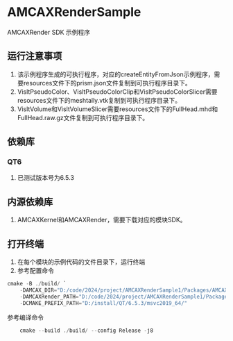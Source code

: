 # AMCAXRenderSample

AMCAXRender SDK 示例程序

## 运行注意事项
1. 该示例程序生成的可执行程序，对应的createEntityFromJson示例程序，需要resources文件下的prism.json文件复制到可执行程序目录下。
2. VisltPseudoColor、VisltPseudoColorClip和VisltPseudoColorSlicer需要resources文件下的meshtally.vtk复制到可执行程序目录下。
3. VisltVolume和VisltVolumeSlicer需要resources文件下的FullHead.mhd和FullHead.raw.gz文件复制到可执行程序目录下。
## 依赖库
### QT6
1. 已测试版本号为6.5.3
## 内源依赖库
1. AMCAXKernel和AMCAXRender，需要下载对应的模块SDK。
## 打开终端
1. 在每个模块的示例代码的文件目录下，运行终端
2. 参考配置命令
```powershell
cmake -B ./build/ `
    -DAMCAX_DIR="D:/code/2024/project/AMCAXRenderSample1/Packages/AMCAXKernel" `
    -DAMCAXRender_PATH="D:/code/2024/project/AMCAXRenderSample1/Packages/AMCAXRender" `
    -DCMAKE_PREFIX_PATH="D:/install/QT/6.5.3/msvc2019_64/"
```
参考编译命令
```powershell
    cmake --build ./build/ --config Release -j8
```

